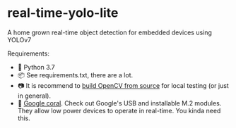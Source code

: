 # real-time-yolo-lite
A home grown real-time object detection for embedded devices using YOLOv7

Requirements:

- 🐍️ Python 3.7
- 📦️ See requirements.txt, there are a lot.
- 📷️ It is recommend to [build OpenCV from source](https://docs.opencv.org/4.x/d7/d9f/tutorial_linux_install.html) for local testing (or just in general).
- 🌊️ [Google coral](https://coral.ai/).  Check out Google's USB and installable M.2 modules.  They allow low power devices to operate in real-time.  You kinda need this.
